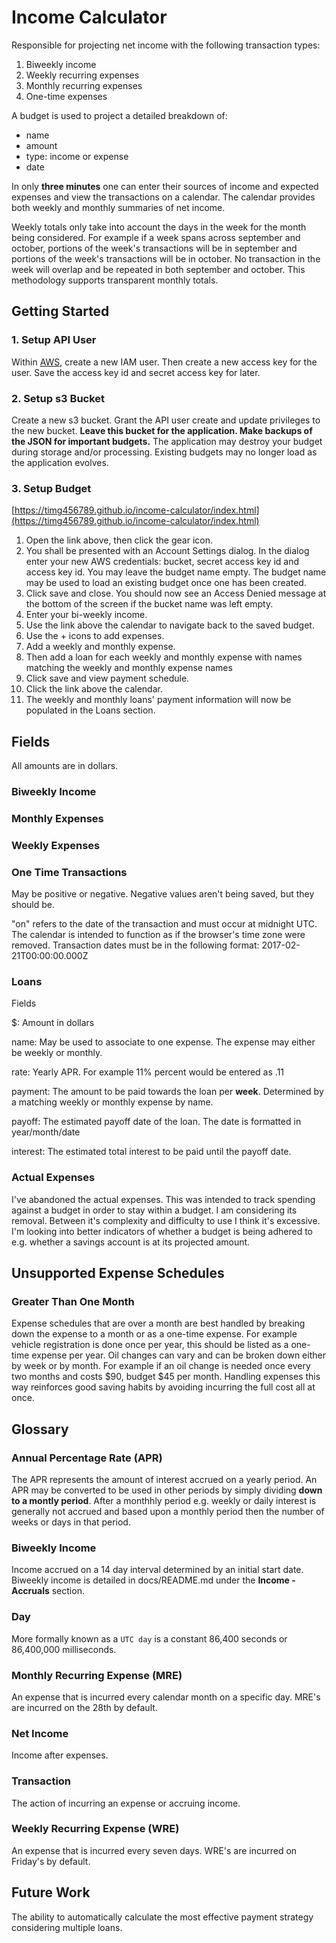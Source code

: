 # Income Calculator

Responsible for projecting net income with the following transaction types:

 1. Biweekly income
 2. Weekly recurring expenses
 3. Monthly recurring expenses
 4. One-time expenses
 
A budget is used to project a detailed breakdown of:

 - name
 - amount
 - type: income or expense
 - date
 
In only **three minutes** one can enter their sources of income and expected expenses and view the transactions on a calendar. The calendar provides both weekly and monthly summaries of net income.

Weekly totals only take into account the days in the week for the month being considered. For example if a week spans across september and october, portions of the week's transactions will be in september and portions of the week's transactions will be in october. No transaction in the week will overlap and be repeated in both september and october. This methodology supports transparent monthly totals.

## Getting Started

### 1. Setup API User
Within [AWS](https://console.aws.amazon.com/console/home), create a new IAM user. Then create a new access key for the user. Save the access key id and secret access key for later.

### 2. Setup s3 Bucket
Create a new s3 bucket. Grant the API user create and update privileges to the new bucket. **Leave this bucket for the application. Make backups of the JSON for important budgets.** The application may destroy your budget during storage and/or processing. Existing budgets may no longer load as the application evolves.

### 3. Setup Budget
[https://timg456789.github.io/income-calculator/index.html](https://timg456789.github.io/income-calculator/index.html)

1. Open the link above, then click the gear icon.
2. You shall be presented with an Account Settings dialog. In the dialog enter your new AWS credentials: bucket, secret access key id and access key id. You may leave the budget name empty. The budget name may be used to load an existing budget once one has been created. 
3. Click save and close. You should now see an Access Denied message at the bottom of the screen if the bucket name was left empty.
4. Enter your bi-weekly income.
5. Use the link above the calendar to navigate back to the saved budget.
6. Use the + icons to add expenses.
7. Add a weekly and monthly expense.
8. Then add a loan for each weekly and monthly expense with names matching the weekly and monthly expense names
9. Click save and view payment schedule.
10. Click the link above the calendar.
11. The weekly and monthly loans' payment information will now be populated in the Loans section.

## Fields

All amounts are in dollars.

### Biweekly Income

### Monthly Expenses

### Weekly Expenses

### One Time Transactions

May be positive or negative. Negative values aren't being saved, but they should be.

"on" refers to the date of the transaction and must occur at midnight UTC. The calendar is intended to function as if the browser's time zone were removed. Transaction dates must be in the following format: 2017-02-21T00:00:00.000Z

### Loans
Fields

$: Amount in dollars

name: May be used to associate to one expense. The expense may either be weekly or monthly.

rate: Yearly APR. For example 11% percent would be entered as .11

payment: The amount to be paid towards the loan per **week**. Determined by a matching weekly or monthly expense by name.

payoff: The estimated payoff date of the loan. The date is formatted in year/month/date

interest: The estimated total interest to be paid until the payoff date.

### Actual Expenses 
I've abandoned the actual expenses. This was intended to track spending against a budget in order to stay within a budget. I am considering its removal. Between it's complexity and difficulty to use I think it's excessive.  I'm looking into better indicators of whether a budget is being adhered to e.g. whether a savings account is at its projected amount.

## Unsupported Expense Schedules

### Greater Than One Month
Expense schedules that are over a month are best handled by breaking down the expense to a month or as a one-time expense. For example vehicle registration is done once per year, this should be listed as a one-time expense per year. Oil changes can vary and can be broken down either by week or by month. For example if an oil change is needed once every two months and costs $90, budget $45 per month. Handling expenses this way reinforces good saving habits by avoiding incurring the full cost all at once.

## Glossary

### Annual Percentage Rate (APR)
The APR represents the amount of interest accrued on a yearly period. An APR may be converted to be used in other periods by simply dividing **down to a montly period**. After a monthhly period e.g. weekly or daily interest is generally not accrued and based upon a monthly period then the number of weeks or days in that period.

### Biweekly Income
Income accrued on a 14 day interval determined by an initial start date. Biweekly income is detailed in docs/README.md under the **Income - Accruals** section.

### Day
More formally known as a `UTC day` is a constant 86,400 seconds or 86,400,000 milliseconds.

### Monthly Recurring Expense (MRE)
An expense that is incurred every calendar month on a specific day. MRE's are incurred on the 28th by default.

### Net Income
Income after expenses.

### Transaction
The action of incurring an expense or accruing income.

### Weekly Recurring Expense (WRE)
An expense that is incurred every seven days. WRE's are incurred on Friday's by default.

## Future Work

The ability to automatically calculate the most effective payment strategy considering multiple loans.

